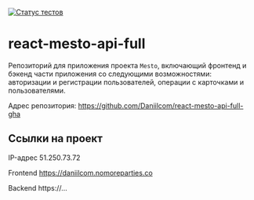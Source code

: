 [![Статус тестов](../../actions/workflows/tests.yml/badge.svg)](../../actions/workflows/tests.yml)

# react-mesto-api-full
Репозиторий для приложения проекта `Mesto`, включающий фронтенд и бэкенд части приложения со следующими возможностями: авторизации и регистрации пользователей, операции с карточками и пользователями.  
  
Адрес репозитория: https://github.com/Daniilcom/react-mesto-api-full-gha

## Ссылки на проект

IP-адрес 51.250.73.72

Frontend https://daniilcom.nomoreparties.co

Backend https://...
